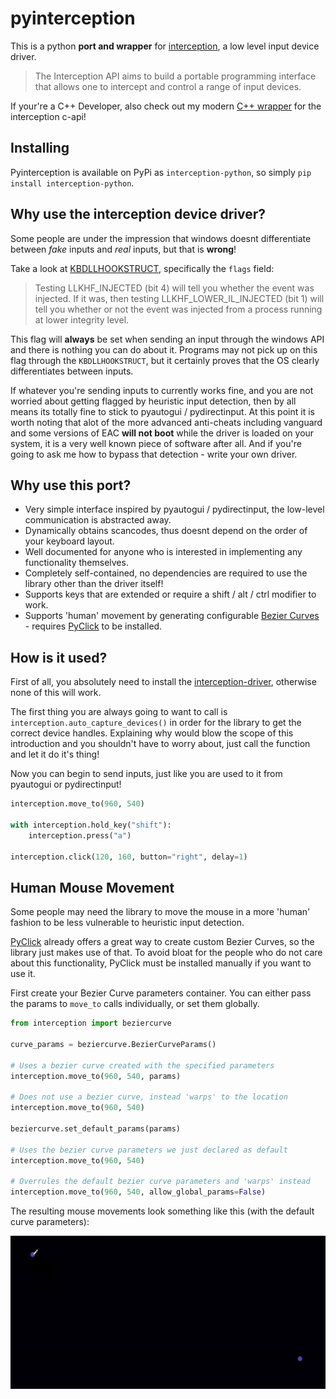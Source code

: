 # pyinterception
This is a python **port and wrapper** for [interception][c_ception], a low level input device driver.

> The Interception API aims to build a portable programming interface that allows one to intercept and control a range of input devices.

If your're a C++ Developer, also check out my modern [C++ wrapper][interccption] for the interception c-api!

## Installing
Pyinterception is available on PyPi as `interception-python`, so simply `pip install interception-python`.

## Why use the interception device driver?
Some people are under the impression that windows doesnt differentiate between *fake* inputs and *real* inputs, but that is **wrong**!

Take a look at [KBDLLHOOKSTRUCT][kbdllhook], specifically the `flags` field:
> Testing LLKHF_INJECTED (bit 4) will tell you whether the event was injected. If it was, then testing LLKHF_LOWER_IL_INJECTED (bit 1) will tell you whether or not the event was injected from a process running at lower integrity level.

This flag will **always** be set when sending an input through the windows API and there is nothing you can do about it. Programs may not pick up on this flag through the `KBDLLHOOKSTRUCT`, but it certainly proves that the OS clearly differentiates between inputs. 

If whatever you're sending inputs to currently works fine, and you are not worried about getting flagged by heuristic input detection, then by all means its totally fine to stick to pyautogui / pydirectinput.
At this point it is worth noting that alot of the more advanced anti-cheats including vanguard and some versions of EAC **will not boot** while the driver is loaded on your system, it is a very well known piece of software after all.
And if you're going to ask me how to bypass that detection - write your own driver.

## Why use this port?
- Very simple interface inspired by pyautogui / pydirectinput, the low-level communication is abstracted away.
- Dynamically obtains scancodes, thus doesnt depend on the order of your keyboard layout.
- Well documented for anyone who is interested in implementing any functionality themselves.
- Completely self-contained, no dependencies are required to use the library other than the driver itself!
- Supports keys that are extended or require a shift / alt / ctrl modifier to work.
- Supports 'human' movement by generating configurable [Bezier Curves][curve] - requires [PyClick][pyclick] to be installed.

## How is it used?
First of all, you absolutely need to install the [interception-driver][c_ception], otherwise none of this will work.

The first thing you are always going to want to call is `interception.auto_capture_devices()` in order for the library to get the correct device handles.
Explaining why would blow the scope of this introduction and you shouldn't have to worry about, just call the function and let it do it's thing!

Now you can begin to send inputs, just like you are used to it from pyautogui or pydirectinput!
```py
interception.move_to(960, 540)

with interception.hold_key("shift"):
    interception.press("a")

interception.click(120, 160, button="right", delay=1)
```

## Human Mouse Movement
Some people may need the library to move the mouse in a more 'human' fashion to be less vulnerable to heuristic input detection.

[PyClick][pyclick] already offers a great way to create custom Bezier Curves, so the library just makes use of that. To avoid bloat for the people who
do not care about this functionality, PyClick must be installed manually if you want to use it.

First create your Bezier Curve parameters container. You can either pass the params to `move_to` calls individually, or set them globally.
```py
from interception import beziercurve

curve_params = beziercurve.BezierCurveParams()

# Uses a bezier curve created with the specified parameters
interception.move_to(960, 540, params)

# Does not use a bezier curve, instead 'warps' to the location
interception.move_to(960, 540)

beziercurve.set_default_params(params)

# Uses the bezier curve parameters we just declared as default
interception.move_to(960, 540)

# Overrules the default bezier curve parameters and 'warps' instead
interception.move_to(960, 540, allow_global_params=False)
```

The resulting mouse movements look something like this (with the default curve parameters):
<p float="left">
  <img src="demo/curves.gif" width="650" height="245" />
</p>

[c_ception]: https://github.com/oblitum/Interception
[pyclick]: https://github.com/patrikoss/pyclick
[curve]: https://en.wikipedia.org/wiki/B%C3%A9zier_curve
[kbdllhook]: https://learn.microsoft.com/en-us/windows/win32/api/winuser/ns-winuser-kbdllhookstruct?redirectedfrom=MSDN
[interccption]: https://github.com/kennyhml/intercpption
